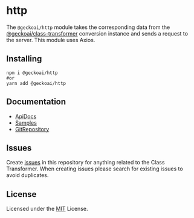 # http
The `@geckoai/http` module takes the corresponding data from the [@geckoai/class-transformer](https://github.com/quick-toolkit/class-transformer) conversion instance and sends a request to the server. This module uses Axios.

## Installing

```shell
npm i @geckoai/http
#or
yarn add @geckoai/http
```

## Documentation
- [ApiDocs](https://quick-toolkit.github.io/http/)
- [Samples](https://github.com/quick-toolkit/http/tree/master/sample)
- [GitRepository](https://github.com/quick-toolkit/http)


## Issues
Create [issues](https://github.com/quick-toolkit/http/issues) in this repository for anything related to the Class Transformer. When creating issues please search for existing issues to avoid duplicates.


## License
Licensed under the [MIT](https://github.com/quick-toolkit/http/blob/master/LICENSE) License.
